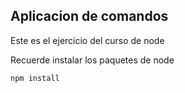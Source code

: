 


## Aplicacion de comandos 

Este es el ejercicio del curso de node 

Recuerde instalar los paquetes de node

``````
npm install

``````

